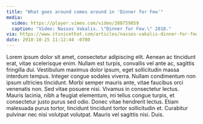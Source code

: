 ```yaml
---
title: "What goes around comes around in 'Dinner for Few'"
media:
  video: https://player.vimeo.com/video/288759859
  caption: "Video: Nassos Vakalis. \"Dinner for Few.\" 2018."
via: https://www.itsnicethat.com/articles/nassos-vakalis-dinner-for-few-animation-190918
date: 2018-10-25 11:12:44 -0700
---
```


Lorem ipsum dolor sit amet, consectetur adipiscing elit. Aenean ac tincidunt erat, vitae scelerisque enim. Nullam est turpis, convallis vel ante ac, sagittis fringilla dui. Vestibulum maximus dolor ipsum, eget sollicitudin massa interdum tempus. Integer congue sodales viverra. Nullam condimentum non ipsum ultricies tincidunt. Morbi semper mauris ante, vitae faucibus orci venenatis non. Sed vitae posuere nisi. Vivamus in consectetur lectus. Mauris lacinia, nibh a feugiat elementum, mi tellus congue turpis, et consectetur justo purus sed odio. Donec vitae hendrerit lectus. Etiam malesuada purus tortor, tincidunt tincidunt tortor sollicitudin et. Curabitur pulvinar nec nisi volutpat volutpat. Mauris vel sagittis nisi. Duis.
